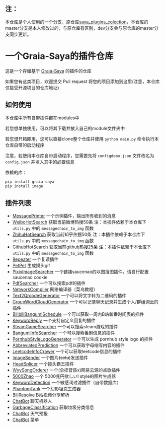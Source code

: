 ## 注：

本仓库是个人使用的一个分支，原仓库[saya_plugins_colection](https://github.com/SAGIRI-kawaii/saya_plugins_collection)，本仓库的master分支是本人修改过的，与原仓库有区别，dev分支会与原仓库的master分支同步更新。

# 一个Graia-Saya的插件仓库

这是一个存储基于 [Graia-Saya](https://github.com/GraiaProject/Saya) 的插件的仓库

如果您有这类项目，欢迎提交 Pull request 将您的项目添加到这里(注意，本仓库仅接受开源项目的仓库地址)

## 如何使用

本仓库中所有自带插件都在modules中

若您想单独使用，可以将其下载并放入自己的module文件夹中

若您想开箱即用，您可以直接clone整个仓库并使用 `python main.py` 命令执行本仓库自带的启动程序

注意，若使用本仓库自带启动程序，您需要先将 `configdemo.json` 文件改名为 `config.json` 并填入其中的必要信息

依赖的库：

```bash
pip install graia-saya
pip install image
```

## 插件列表

- [MessagePrinter](modules/MessagePrinter.py) 一个示例插件，输出所有收到的消息
- [WeiboHotSearch](modules/WeiboHotSearch.py) 获取当前微博热搜50条 注：本插件依赖于本仓库下 `utils.py` 中的 `messagechain_to_img` 函数
- [ZhihuHotSearch](modules/ZhihuHotSearch.py) 获取当前知乎热搜50条 注：本插件依赖于本仓库下 `utils.py` 中的 `messagechain_to_img` 函数
- [GithubHotSearch](modules/GithubHotSearch.py) 获取当前github热搜25条 注：本插件依赖于本仓库下 `utils.py` 中的 `messagechain_to_img` 函数
- [Repeater](modules/Repeater.py) 一个复读插件
- [PetPet](modules/PetPet) 生成摸头gif
- [PixivImageSearcher](modules/PixivImageSearcher) 一个链接saucenao的以图搜图插件，请自行配置 saucenao cookie
- [PdfSearcher](modules/PdfSearcher.py) 一个可以搜索pdf的插件
- [NetworkCompiler](modules/NetworkCompiler.py) 网络编译器（菜鸟教程）
- [Text2QrcodeGenerator](modules/Text2QrcodeGenerator.py) 一个可以将文字转为二维码的插件
- [GroupWordCloudGenerator](modules/GroupWordCloudGenerator) 一个可以记录聊天记录并生成个人/群组词云的插件
- [BilibiliBangumiSchedule](modules/BilibiliBangumiSchedule.py) 一个可以获取一周内B站新番时间表的插件
- [KeywordReply](modules/KeywordReply) 一个支持自定义回复的插件
- [SteamGameSearcher](modules/SteamGameSearcher) 一个可以搜索steam游戏的插件
- [BangumiInfoSearcher](modules/BangumiInfoSearcher) 一个可以搜索番剧信息的插件
- [PornhubStyleLogoGenerator](modules/PornhubStyleLogoGenerator) 一个可以生成 pornhub style logo 的插件
- [AbbreviatedPrediction](modules/AbbreviatedPrediction.py) 一个可以获取字母缩写内容的插件
- [LeetcodeInfoCrawer](modules/LeetcodeInfoCrawer) 一个可以获取leetcode信息的插件
- [ImageSender](modules/ImageSender) 一个图片~~(setu)~~发送插件
- [HeadSplicer](modules/HeadSplicer) 一个接头霸王插件
- [WyySongOrderer](modules/WyySongOrderer) 一个(全损音质x)网易云源的点歌插件
- [5000Zhao](modules/5000Zhao) 一个 5000兆円欲しい! style的图片生成器
- [KeywordDetection](modules/KeywordDetection) 一个敏感词过滤插件（自带数据库）
- [PhantomTank](modules/PhantomTank) 一个幻影坦克生成器
- [BiliResolve](modules/BiliResolve) B站视频分享解析
- [ChatBot](modules/ChatBot) 聊天机器人
- [GarbageClassification](modules/GarbageClassification) 获取垃圾分类信息
- [ChatBot](modules/Weather) 天气预报
- [ChatBot](modules/Menu) 菜单
